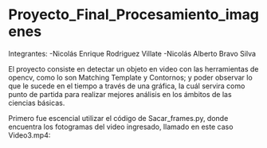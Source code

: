 # Proyecto_Final_Procesamiento_imagenes

Integrantes:
-Nicolás Enrique Rodriguez Villate
-Nicolás Alberto Bravo Silva

El proyecto consiste en detectar un objeto en video con las herramientas de opencv, como lo son Matching Template y Contornos; y poder observar lo que le sucede en el tiempo a través de una gráfica, la cuál servira como punto de partida para realizar mejores análisis en los ámbitos de las ciencias básicas.

Primero fue escencial utilizar el código de Sacar_frames.py, donde encuentra los fotogramas del video ingresado, llamado en este caso Video3.mp4:


